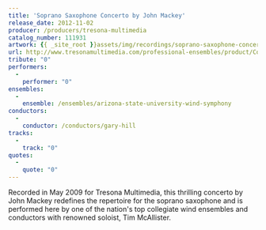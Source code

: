 ```yaml
---
title: 'Soprano Saxophone Concerto by John Mackey'
release_date: 2012-11-02
producer: /producers/tresona-multimedia
catalog_number: 111931
artwork: {{ _site_root }}assets/img/recordings/soprano-saxophone-concerto-by-john-mackey.jpg
url: http://www.tresonamultimedia.com/professional-ensembles/product/Concerto-for-Soprano-Saxophone-and-Wind-Ensemble-by-John-Mackey/111931
tribute: "0"
performers: 
  -
    performer: "0"
ensembles: 
  -
    ensemble: /ensembles/arizona-state-university-wind-symphony
conductors: 
  -
    conductor: /conductors/gary-hill
tracks: 
  -
    track: "0"
quotes: 
  -
    quote: "0"
---
```

Recorded in May 2009 for Tresona Multimedia, this thrilling concerto by John Mackey redefines the repertoire for the soprano saxophone and is performed here by one of the nation's top collegiate wind ensembles and conductors with renowned soloist, Tim McAllister.